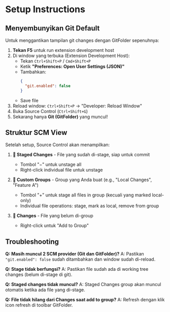 # Setup Instructions

## Menyembunyikan Git Default

Untuk menggantikan tampilan git changes dengan GitFolder sepenuhnya:

1. **Tekan F5** untuk run extension development host
2. Di window yang terbuka (Extension Development Host):
   - Tekan `Ctrl+Shift+P` / `Cmd+Shift+P`
   - Ketik **"Preferences: Open User Settings (JSON)"**
   - Tambahkan:
     ```json
     {
       "git.enabled": false
     }
     ```
   - Save file
3. Reload window: `Ctrl+Shift+P` → "Developer: Reload Window"
4. Buka Source Control (`Ctrl+Shift+G`)
5. Sekarang hanya **Git (GitFolder)** yang muncul!

## Struktur SCM View

Setelah setup, Source Control akan menampilkan:

1. **📁 Staged Changes** - File yang sudah di-stage, siap untuk commit
   - Tombol "−" untuk unstage all
   - Right-click individual file untuk unstage

2. **📁 Custom Groups** - Group yang Anda buat (e.g., "Local Changes", "Feature A")
   - Tombol "+" untuk stage all files in group (kecuali yang marked local-only)
   - Individual file operations: stage, mark as local, remove from group

3. **📁 Changes** - File yang belum di-group
   - Right-click untuk "Add to Group"

## Troubleshooting

**Q: Masih muncul 2 SCM provider (Git dan GitFolder)?**
A: Pastikan `"git.enabled": false` sudah ditambahkan dan window sudah di-reload.

**Q: Stage tidak berfungsi?**
A: Pastikan file sudah ada di working tree changes (belum di-stage di git).

**Q: Staged changes tidak muncul?**
A: Staged Changes group akan muncul otomatis ketika ada file yang di-stage.

**Q: File tidak hilang dari Changes saat add to group?**
A: Refresh dengan klik icon refresh di toolbar GitFolder.
